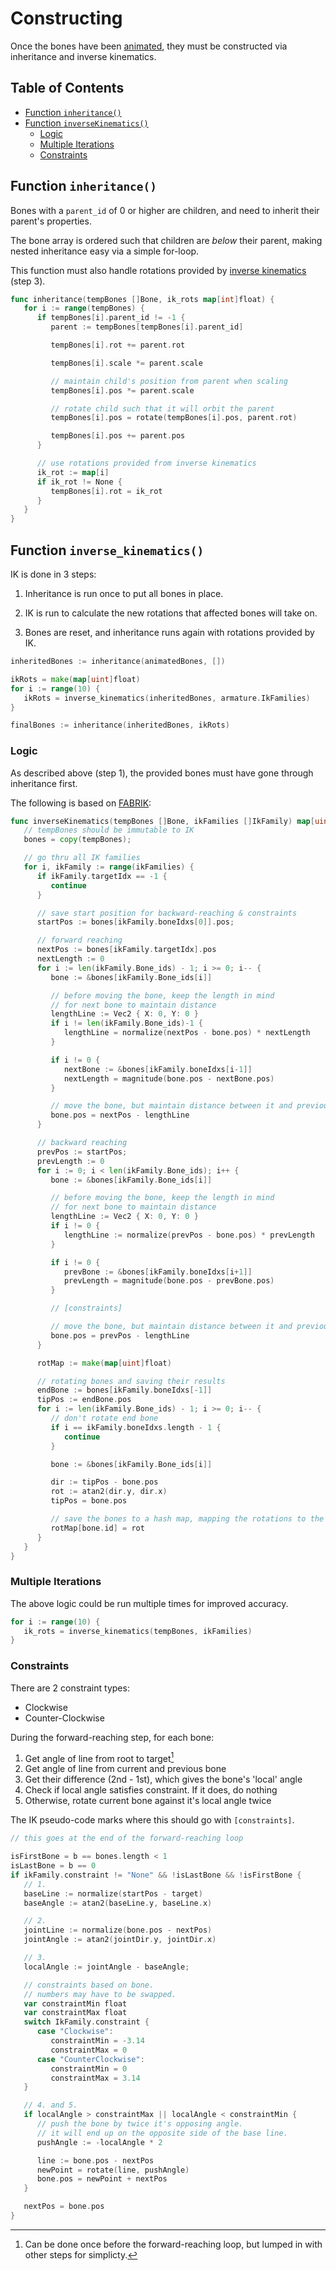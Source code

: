 # Constructing

Once the bones have been [animated](./animating.md), they must be constructed
via inheritance and inverse kinematics.

## Table of Contents

- [Function `inheritance()`](#function-inheritance)
- [Function `inverseKinematics()`](#function-inverse_kinematics)
  - [Logic](#logic)
  - [Multiple Iterations](#multiple-iterations)
  - [Constraints](#constraints)

## Function `inheritance()`

Bones with a `parent_id` of 0 or higher are children, and need to inherit their
parent's properties.

The bone array is ordered such that children are _below_ their parent, making
nested inheritance easy via a simple for-loop.

This function must also handle rotations provided by
[inverse kinematics](#function-inverse_kinematics) (step 3).

```go
func inheritance(tempBones []Bone, ik_rots map[int]float) {
   for i := range(tempBones) {
      if tempBones[i].parent_id != -1 {
         parent := tempBones[tempBones[i].parent_id]

         tempBones[i].rot += parent.rot

         tempBones[i].scale *= parent.scale

         // maintain child's position from parent when scaling
         tempBones[i].pos *= parent.scale

         // rotate child such that it will orbit the parent
         tempBones[i].pos = rotate(tempBones[i].pos, parent.rot)

         tempBones[i].pos += parent.pos
      }

      // use rotations provided from inverse kinematics
      ik_rot := map[i]
      if ik_rot != None {
         tempBones[i].rot = ik_rot
      }
   }
}
```

## Function `inverse_kinematics()`

IK is done in 3 steps:

1. Inheritance is run once to put all bones in place.

2. IK is run to calculate the new rotations that affected bones will take on.

3. Bones are reset, and inheritance runs again with rotations provided by IK.

```go
inheritedBones := inheritance(animatedBones, [])

ikRots = make(map[uint]float)
for i := range(10) {
   ikRots = inverse_kinematics(inheritedBones, armature.IkFamilies)
}

finalBones := inheritance(inheritedBones, ikRots)
```

### Logic

As described above (step 1), the provided bones must have gone through
inheritance first.

The following is based on [FABRIK](https://www.youtube.com/watch?v=NfuO66wsuRg):

```go
func inverseKinematics(tempBones []Bone, ikFamilies []IkFamily) map[uint]float {
   // tempBones should be immutable to IK
   bones = copy(tempBones);

   // go thru all IK families
   for i, ikFamily := range(ikFamilies) {
      if ikFamily.targetIdx == -1 {
         continue
      }

      // save start position for backward-reaching & constraints
      startPos := bones[ikFamily.boneIdxs[0]].pos;

      // forward reaching
      nextPos := bones[ikFamily.targetIdx].pos
      nextLength := 0
      for i := len(ikFamily.Bone_ids) - 1; i >= 0; i-- {
         bone := &bones[ikFamily.Bone_ids[i]]

         // before moving the bone, keep the length in mind
         // for next bone to maintain distance
         lengthLine := Vec2 { X: 0, Y: 0 }
         if i != len(ikFamily.Bone_ids)-1 {
            lengthLine = normalize(nextPos - bone.pos) * nextLength
         }

         if i != 0 {
            nextBone := &bones[ikFamily.boneIdxs[i-1]]
            nextLength = magnitude(bone.pos - nextBone.pos)
         }

         // move the bone, but maintain distance between it and previous bone
         bone.pos = nextPos - lengthLine
      }

      // backward reaching
      prevPos := startPos;
      prevLength := 0
      for i := 0; i < len(ikFamily.Bone_ids); i++ {
         bone := &bones[ikFamily.Bone_ids[i]]

         // before moving the bone, keep the length in mind
         // for next bone to maintain distance
         lengthLine := Vec2 { X: 0, Y: 0 }
         if i != 0 {
            lengthLine := normalize(prevPos - bone.pos) * prevLength
         }

         if i != 0 {
            prevBone := &bones[ikFamily.boneIdxs[i+1]]
            prevLength = magnitude(bone.pos - prevBone.pos)
         }

         // [constraints]

         // move the bone, but maintain distance between it and previous bone
         bone.pos = prevPos - lengthLine
      }

      rotMap := make(map[uint]float)

      // rotating bones and saving their results
      endBone := bones[ikFamily.boneIdxs[-1]]
      tipPos := endBone.pos
      for i := len(ikFamily.Bone_ids) - 1; i >= 0; i-- {
         // don't rotate end bone
         if i == ikFamily.boneIdxs.length - 1 {
            continue
         }

         bone := &bones[ikFamily.Bone_ids[i]]

         dir := tipPos - bone.pos
         rot := atan2(dir.y, dir.x)
         tipPos = bone.pos

         // save the bones to a hash map, mapping the rotations to the bone's idx
         rotMap[bone.id] = rot
      }
   }
}
```

### Multiple Iterations

The above logic could be run multiple times for improved accuracy.

```go
for i := range(10) {
   ik_rots = inverse_kinematics(tempBones, ikFamilies)
}
```

### Constraints

There are 2 constraint types:

- Clockwise
- Counter-Clockwise

During the forward-reaching step, for each bone:

1. Get angle of line from root to target[^1]
2. Get angle of line from current and previous bone
3. Get their difference (2nd - 1st), which gives the bone's 'local' angle
4. Check if local angle satisfies constraint. If it does, do nothing
5. Otherwise, rotate current bone against it's local angle twice

The IK pseudo-code marks where this should go with `[constraints]`.

```go
// this goes at the end of the forward-reaching loop

isFirstBone = b == bones.length < 1
isLastBone = b == 0
if ikFamily.constraint != "None" && !isLastBone && !isFirstBone {
   // 1.
   baseLine := normalize(startPos - target)
   baseAngle := atan2(baseLine.y, baseLine.x)

   // 2.
   jointLine := normalize(bone.pos - nextPos)
   jointAngle := atan2(jointDir.y, jointDir.x)

   // 3.
   localAngle := jointAngle - baseAngle;

   // constraints based on bone.
   // numbers may have to be swapped.
   var constraintMin float
   var constraintMax float
   switch IkFamily.constraint {
      case "Clockwise":
         constraintMin = -3.14
         constraintMax = 0
      case "CounterClockwise":
         constraintMin = 0
         constraintMax = 3.14
   }

   // 4. and 5.
   if localAngle > constraintMax || localAngle < constraintMin {
      // push the bone by twice it's opposing angle.
      // it will end up on the opposite side of the base line.
      pushAngle := -localAngle * 2

      line := bone.pos - nextPos
      newPoint = rotate(line, pushAngle)
      bone.pos = newPoint + nextPos
   }

   nextPos = bone.pos
}
```

[^1]:
    Can be done once before the forward-reaching loop, but lumped in with other
    steps for simplicty.
